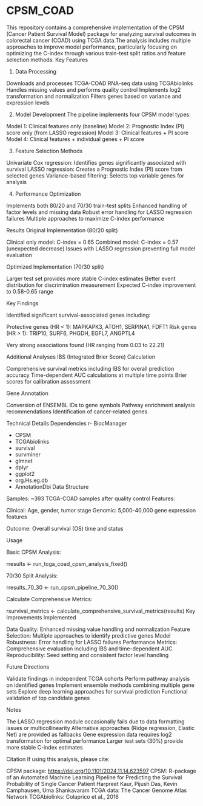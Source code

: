 # CPSM_COAD
This repository contains a comprehensive implementation of the CPSM (Cancer Patient Survival Model) package for analyzing survival outcomes in colorectal cancer (COAD) using TCGA data.The analysis includes multiple approaches to improve model performance, particularly focusing on optimizing the C-index through various train-test split ratios and feature selection methods.
Key Features
1. Data Processing

Downloads and processes TCGA-COAD RNA-seq data using TCGAbiolinks
Handles missing values and performs quality control
Implements log2 transformation and normalization
Filters genes based on variance and expression levels

2. Model Development
The pipeline implements four CPSM model types:

Model 1: Clinical features only (baseline)
Model 2: Prognostic Index (PI) score only (from LASSO regression)
Model 3: Clinical features + PI score
Model 4: Clinical features + individual genes + PI score

3. Feature Selection Methods

Univariate Cox regression: Identifies genes significantly associated with survival
LASSO regression: Creates a Prognostic Index (PI) score from selected genes
Variance-based filtering: Selects top variable genes for analysis

4. Performance Optimization

Implements both 80/20 and 70/30 train-test splits
Enhanced handling of factor levels and missing data
Robust error handling for LASSO regression failures
Multiple approaches to maximize C-index performance

Results
Original Implementation (80/20 split)

Clinical only model: C-index = 0.65
Combined model: C-index = 0.57 (unexpected decrease)
Issues with LASSO regression preventing full model evaluation

Optimized Implementation (70/30 split)

Larger test set provides more stable C-index estimates
Better event distribution for discrimination measurement
Expected C-index improvement to 0.58-0.65 range

Key Findings

Identified significant survival-associated genes including:

Protective genes (HR < 1): MAPKAPK3, ATOH1, SERPINA1, FDFT1
Risk genes (HR > 1): TRIP10, SURF6, PHGDH, EGFL7, ANGPTL4


Very strong associations found (HR ranging from 0.03 to 22.21)

Additional Analyses
IBS (Integrated Brier Score) Calculation

Comprehensive survival metrics including IBS for overall prediction accuracy
Time-dependent AUC calculations at multiple time points
Brier scores for calibration assessment

Gene Annotation

Conversion of ENSEMBL IDs to gene symbols
Pathway enrichment analysis recommendations
Identification of cancer-related genes

Technical Details
Dependencies
r- BiocManager
- CPSM
- TCGAbiolinks
- survival
- survminer
- glmnet
- dplyr
- ggplot2
- org.Hs.eg.db
- AnnotationDbi
Data Structure

Samples: ~393 TCGA-COAD samples after quality control
Features:

Clinical: Age, gender, tumor stage
Genomic: 5,000-40,000 gene expression features


Outcome: Overall survival (OS) time and status

Usage

Basic CPSM Analysis:

rresults <- run_tcga_coad_cpsm_analysis_fixed()

70/30 Split Analysis:

rresults_70_30 <- run_cpsm_pipeline_70_30()

Calculate Comprehensive Metrics:

rsurvival_metrics <- calculate_comprehensive_survival_metrics(results)
Key Improvements Implemented

Data Quality: Enhanced missing value handling and normalization
Feature Selection: Multiple approaches to identify predictive genes
Model Robustness: Error handling for LASSO failures
Performance Metrics: Comprehensive evaluation including IBS and time-dependent AUC
Reproducibility: Seed setting and consistent factor level handling

Future Directions

Validate findings in independent TCGA cohorts
Perform pathway analysis on identified genes
Implement ensemble methods combining multiple gene sets
Explore deep learning approaches for survival prediction
Functional validation of top candidate genes

Notes

The LASSO regression module occasionally fails due to data formatting issues or multicollinearity
Alternative approaches (Ridge regression, Elastic Net) are provided as fallbacks
Gene expression data requires log2 transformation for optimal performance
Larger test sets (30%) provide more stable C-index estimates

Citation
If using this analysis, please cite:

CPSM package: https://doi.org/10.1101/2024.11.14.623597
CPSM: R-package of an Automated Machine Learning Pipeline for Predicting the Survival Probability of Single Cancer Patient Harpreet Kaur, Pijush Das, Kevin Camphausen, Uma Shankavaram
TCGA data: The Cancer Genome Atlas Network
TCGAbiolinks: Colaprico et al., 2016

